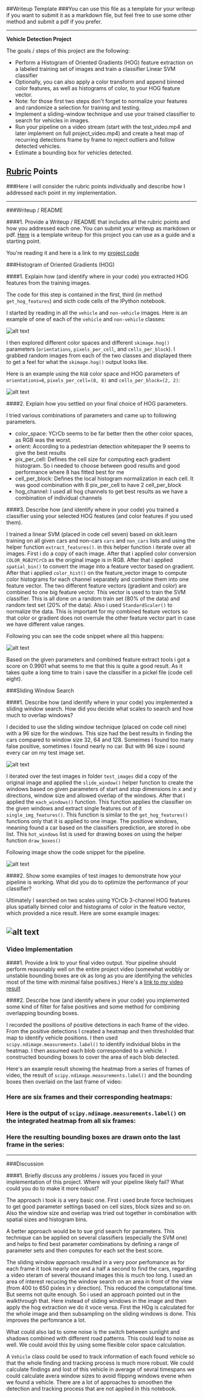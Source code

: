 ##Writeup Template
###You can use this file as a template for your writeup if you want to submit it as a markdown file, but feel free to use some other method and submit a pdf if you prefer.

---

**Vehicle Detection Project**

The goals / steps of this project are the following:

* Perform a Histogram of Oriented Gradients (HOG) feature extraction on a labeled training set of images and train a classifier Linear SVM classifier
* Optionally, you can also apply a color transform and append binned color features, as well as histograms of color, to your HOG feature vector. 
* Note: for those first two steps don't forget to normalize your features and randomize a selection for training and testing.
* Implement a sliding-window technique and use your trained classifier to search for vehicles in images.
* Run your pipeline on a video stream (start with the test_video.mp4 and later implement on full project_video.mp4) and create a heat map of recurring detections frame by frame to reject outliers and follow detected vehicles.
* Estimate a bounding box for vehicles detected.

[//]: # (Image References)
[image1]: car_non_car.png
[image2]: hog_examples.png
[image3]: code_classifier.png
[image4]: windows.png
[image5]: code_windows.png
[image6]: windows_result.png


## [Rubric](https://review.udacity.com/#!/rubrics/513/view) Points
###Here I will consider the rubric points individually and describe how I addressed each point in my implementation.  

---
###Writeup / README

####1. Provide a Writeup / README that includes all the rubric points and how you addressed each one.  You can submit your writeup as markdown or pdf.  [Here](https://github.com/udacity/CarND-Vehicle-Detection/blob/master/writeup_template.md) is a template writeup for this project you can use as a guide and a starting point.  

You're reading it and here is a link to my [project code](https://github.com/mathiasvkaiz/sdcnd-vehicle-detection-and-tracking-p5/blob/master/Vehicle_Detection_And_Tracking.ipynb)

###Histogram of Oriented Gradients (HOG)

####1. Explain how (and identify where in your code) you extracted HOG features from the training images.

The code for this step is contained in the first, third (in method `get_hog_features`) and sicth code cells of the IPython notebook.

I started by reading in all the `vehicle` and `non-vehicle` images.  Here is an example of one of each of the `vehicle` and `non-vehicle` classes:

![alt text][image1]

I then explored different color spaces and different `skimage.hog()` parameters (`orientations`, `pixels_per_cell`, and `cells_per_block`).  I grabbed random images from each of the two classes and displayed them to get a feel for what the `skimage.hog()` output looks like.

Here is an example using the `RGB` color space and HOG parameters of `orientations=6`, `pixels_per_cell=(8, 8)` and `cells_per_block=(2, 2)`:


![alt text][image2]

####2. Explain how you settled on your final choice of HOG parameters.

I tried various combinations of parameters and came up to following parameters.

- color_space: YCrCb seems to be far better then the other color spaces, as RGB was the worst.
- orient: According to a pedestrian detection whitepaper the 9 seems to give the best results
- pix_per_cell: Defines the cell size for computing each gradient histogram. So i needed to choose between good results and good performance where 8 has fitted best for me
- cell_per_block: Defines the local histogram normalization in each cell. It was good combination with 8 pix_per_cell to have 2 cell_per_block
- hog_channel: I used all hog channels to get best results as we have a combination of individual channels


####3. Describe how (and identify where in your code) you trained a classifier using your selected HOG features (and color features if you used them).

I trained a linear SVM (placed in code cell seven) based on skit.learn training on all given cars and non-cars `cars` and `non_cars` lists and using the helper function `extract_features()`. in this helper function i iterate over all images. First i do a copy of each image. After that i applied color conversion `COLOR_RGB2YCrCb` as the original image is in RGB. After that i applied `spatial_bin()` to convert the image into a feature vector based on gradient. After that i applied `color_hist()` on the feature_vector image to compute color histograms for each channel separately and combine them into one feature vector.
The two different feature vectors (gradient and color) are combined to one big feature vector. This vector is used to train the SVM classifier. This is all done on a random train set (80% of the data) and random test set (20% of the data). Also i used `StandardScaler()` to normalize the data. This is important for my combined feature vectors so that color or gradient does not overrule the other feature vector part in case we have different value ranges.

Following you can see the code snippet where all this happens:

![alt text][image3]


Based on the given parameters and combined feature extract tools i got a score on  0.9901 what seems to me that this is quite a good result. As it takes quite a long time to train i save the classifier in a pickel file (code cell eight). 

###Sliding Window Search

####1. Describe how (and identify where in your code) you implemented a sliding window search.  How did you decide what scales to search and how much to overlap windows?

I decided to use the sliding window technique (placed on code cell nine) with a 96 size for the windows. This size had the best results in finding the cars compared to window size 32, 64 and 128. Someimes i found too many false positive, sometimes i found nearly no car. But with 96 size i sound every car on my test image set. 

![alt text][image4]

I iterated over the test images in folder `test_images` did a copy of the original image and applied the `slide_window()` helper function to create the windows based on given parameters of start and stop dimensions in x and y directions, window size and allowed overlap of the windows. After that i applied the `each_windows()` function. This function applies the classifier on the given windows and extract single features out of it `single_img_features()`. This function is similar to the `get_hog_features()` functions only that it is applied to one image. The positiove windows, meaning found a car based on the classifiers prediction, are stored in obe list. This `hot_windows` list is used for drawing boxes on using the helper function `draw_boxes()`

Following image show the code snippet for the pipeline.

![alt text][image5]


####2. Show some examples of test images to demonstrate how your pipeline is working.  What did you do to optimize the performance of your classifier?

Ultimately I searched on two scales using YCrCb 3-channel HOG features plus spatially binned color and histograms of color in the feature vector, which provided a nice result.  Here are some example images:

![alt text][image6]
---

### Video Implementation

####1. Provide a link to your final video output.  Your pipeline should perform reasonably well on the entire project video (somewhat wobbly or unstable bounding boxes are ok as long as you are identifying the vehicles most of the time with minimal false positives.)
Here's a [link to my video result](./test.mp4)


####2. Describe how (and identify where in your code) you implemented some kind of filter for false positives and some method for combining overlapping bounding boxes.

I recorded the positions of positive detections in each frame of the video.  From the positive detections I created a heatmap and then thresholded that map to identify vehicle positions.  I then used `scipy.ndimage.measurements.label()` to identify individual blobs in the heatmap.  I then assumed each blob corresponded to a vehicle.  I constructed bounding boxes to cover the area of each blob detected.  

Here's an example result showing the heatmap from a series of frames of video, the result of `scipy.ndimage.measurements.label()` and the bounding boxes then overlaid on the last frame of video:

### Here are six frames and their corresponding heatmaps:



### Here is the output of `scipy.ndimage.measurements.label()` on the integrated heatmap from all six frames:


### Here the resulting bounding boxes are drawn onto the last frame in the series:




---

###Discussion

####1. Briefly discuss any problems / issues you faced in your implementation of this project.  Where will your pipeline likely fail?  What could you do to make it more robust?

The approach i took is a very basic one. First i used brute force techniques to get good parameter settings based on cell sizes, block sizes and so on. Also the window size and overlap was tried out together in combination with spatial sizes and histogram bins.

A better approach would be to sue grid search for parameters. This technique can be applied on several classifiers (especially the SVM one) and helps to find best parameter combinations by defining a range of parameter sets and then computes for each set the best score.


The sliding window approach resulted in a very poor perfomance as for each frame it took nearly one and a half a second to find the cars, regarding a video steram of several thousand images this is much too long. I used an area of interest recucing the window search on an area in front of the view (from 400 to 650 pixles in y direction). This reduced the computational time. But seems not quite enough. So i used an approach pointed out in the walkthrough that. Here instead of sliding windows in the image and then apply the hog extraction we do it voce versa. First the HOg is calculated for the whole image and then subsampling on the sliding windows is done. This improves the perfomrance a lot.

What could also lad to some noise is the switch between sunlight and shadows combined with different road patterns. This could lead to noise as well. We could avoid this by using some flexible color space calculation.

A `Vehicle` class could be used to track information of each found vehicle so that the whole finding and tracking process is much more robust. We could calculate findings and lost of this vehicle in average of sevral timespans we could calculate avera window sizes to avoid flipping windows evene when we found a vehicle. There are a lot of approaches to smoothen the detection and tracking process that are not applied in this notebook.
